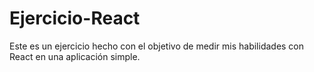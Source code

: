 # Ejercicio-React
Este es un ejercicio hecho con el objetivo de medir mis habilidades con React en una aplicación simple.
